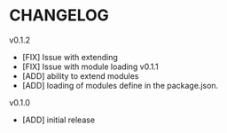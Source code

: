 # CHANGELOG
v0.1.2
 - [FIX] Issue with extending
 - [FIX] Issue with module loading
v0.1.1
 - [ADD] ability to extend modules
 - [ADD] loading of modules define in the package.json.

v0.1.0
 - [ADD] initial release
